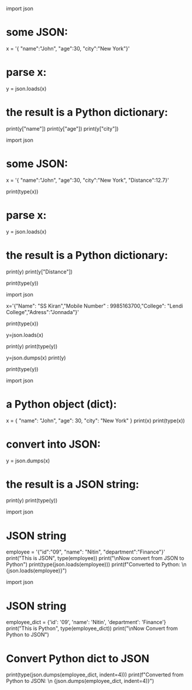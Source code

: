 import json

# some JSON:
x =  '{ "name":"John", "age":30, "city":"New York"}'

# parse x:
y = json.loads(x)

# the result is a Python dictionary:
print(y["name"])
print(y["age"])
print(y["city"])



import json

# some JSON:
x =  '{ "name":"John", "age":30, "city":"New York", "Distance":12.7}'

print(type(x))

# parse x:
y = json.loads(x)

# the result is a Python dictionary:
print(y)
print(y["Distance"])

print(type(y))


import json

x='{"Name": "SS Kiran","Mobile Number" : 9985163700,"College": "Lendi College","Adress":"Jonnada"}'

print(type(x))

y=json.loads(x)

print(y)
print(type(y))

y=json.dumps(x)
print(y)

print(type(y))


import json

# a Python object (dict):
x = {
  "name": "John",
  "age": 30,
  "city": "New York"
}
print(x)
print(type(x))
# convert into JSON:
y = json.dumps(x)

# the result is a JSON string:
print(y)
print(type(y))

import json
# JSON string
employee = '{"id":"09", "name": "Nitin", "department":"Finance"}'
print("This is JSON", type(employee))
print("\nNow convert from JSON to Python")
print(type(json.loads(employee)))
print(f"Converted to Python: \n {json.loads(employee)}")

import json
# JSON string
employee_dict = {'id': '09', 'name': 'Nitin', 'department': 'Finance'}
print("This is Python", type(employee_dict))
print("\nNow Convert from Python to JSON")
# Convert Python dict to JSON
print(type(json.dumps(employee_dict, indent=4)))
print(f"Converted from Python to JSON:  \n {json.dumps(employee_dict, indent=4)}")